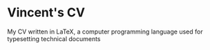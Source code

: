 # Vincent's CV
My CV written in LaTeX, a computer programming language used for typesetting technical documents
